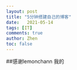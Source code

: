 ```yaml
---
layout: post
title: "5分钟搭建自己的博客"
date:   2021-05-14
tags: [IT]
comments: true
author: Zhen
toc: false
---
```

##感谢lemonchann
我的
<!--stackedit_data:
eyJoaXN0b3J5IjpbNTc3MzczNjMzLC0xMTIyMjk2ODczLC0xNT
Y4OTAyMjkzXX0=
-->